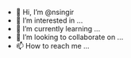 - 👋 Hi, I’m @nsingir
- 👀 I’m interested in ...
- 🌱 I’m currently learning ...
- 💞️ I’m looking to collaborate on ...
- 📫 How to reach me ...

<!---
nsingir/nsingir is a ✨ special ✨ repository because its `README.md` (this file) appears on your GitHub profile.
You can click the Preview link to take a look at your changes.
--->

